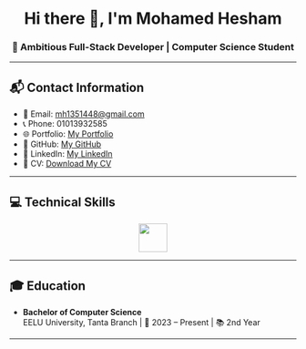 <h1 align="center">
  Hi there 👋, I'm Mohamed Hesham
</h1>

<h3 align="center">
  🚀 Ambitious Full-Stack Developer | Computer Science Student
</h3>

---

## 📬 Contact Information
- 📧 Email: [mh1351448@gmail.com](mailto:mh1351448@gmail.com)
- 📞 Phone: 01013932585
- 🌐 Portfolio: [My Portfolio](https://mohamedasddf.github.io/portfolio/)
- 🐙 GitHub: [My GitHub](https://github.com/Mohamedasddf)
- 🔗 LinkedIn: [My LinkedIn](https://www.linkedin.com/in/mohamed-hesham-89800029b/)
- 📄 CV: [Download My CV](https://mohamedasddf.github.io/portfolio/)

---

## 💻 Technical Skills

<div align="center" style="overflow: hidden; white-space: nowrap;">
  <div style="display: inline-block; animation: slide 20s linear infinite;">
    <img src="https://skillicons.dev/icons?i=javascript,typescript,python,html,css,django,nodejs,express,react,mongodb,postgresql,git,github,postman,windows" height="50" style="margin: 0 10px;" />
  </div>
</div>

---

## 🎓 Education
- **Bachelor of Computer Science**  
  EELU University, Tanta Branch | 📅 2023 – Present | 📚 2nd Year

---

